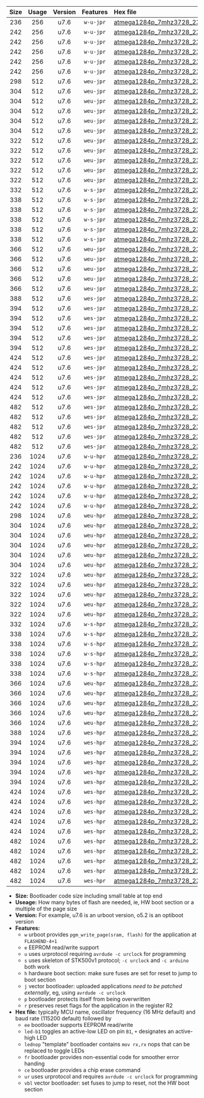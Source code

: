 |Size|Usage|Version|Features|Hex file|
|:-:|:-:|:-:|:-:|:--|
|236|256|u7.6|`w-u-jpr`|[atmega1284p_7mhz3728_230400bps_ur_vbl.hex](https://raw.githubusercontent.com/stefanrueger/urboot/main/bootloaders/atmega1284p/fcpu_7mhz3728/230400_bps/atmega1284p_7mhz3728_230400bps_ur_vbl.hex)|
|242|256|u7.6|`w-u-jpr`|[atmega1284p_7mhz3728_230400bps_led+b5_ur_vbl.hex](https://raw.githubusercontent.com/stefanrueger/urboot/main/bootloaders/atmega1284p/fcpu_7mhz3728/230400_bps/atmega1284p_7mhz3728_230400bps_led+b5_ur_vbl.hex)|
|242|256|u7.6|`w-u-jpr`|[atmega1284p_7mhz3728_230400bps_led+b7_ur_vbl.hex](https://raw.githubusercontent.com/stefanrueger/urboot/main/bootloaders/atmega1284p/fcpu_7mhz3728/230400_bps/atmega1284p_7mhz3728_230400bps_led+b7_ur_vbl.hex)|
|242|256|u7.6|`w-u-jpr`|[atmega1284p_7mhz3728_230400bps_led+c7_ur_vbl.hex](https://raw.githubusercontent.com/stefanrueger/urboot/main/bootloaders/atmega1284p/fcpu_7mhz3728/230400_bps/atmega1284p_7mhz3728_230400bps_led+c7_ur_vbl.hex)|
|242|256|u7.6|`w-u-jpr`|[atmega1284p_7mhz3728_230400bps_led+d7_ur_vbl.hex](https://raw.githubusercontent.com/stefanrueger/urboot/main/bootloaders/atmega1284p/fcpu_7mhz3728/230400_bps/atmega1284p_7mhz3728_230400bps_led+d7_ur_vbl.hex)|
|242|256|u7.6|`w-u-jpr`|[atmega1284p_7mhz3728_230400bps_lednop_ur_vbl.hex](https://raw.githubusercontent.com/stefanrueger/urboot/main/bootloaders/atmega1284p/fcpu_7mhz3728/230400_bps/atmega1284p_7mhz3728_230400bps_lednop_ur_vbl.hex)|
|298|512|u7.6|`weu-jpr`|[atmega1284p_7mhz3728_230400bps_ee_ur_vbl.hex](https://raw.githubusercontent.com/stefanrueger/urboot/main/bootloaders/atmega1284p/fcpu_7mhz3728/230400_bps/atmega1284p_7mhz3728_230400bps_ee_ur_vbl.hex)|
|304|512|u7.6|`weu-jpr`|[atmega1284p_7mhz3728_230400bps_ee_led+b5_ur_vbl.hex](https://raw.githubusercontent.com/stefanrueger/urboot/main/bootloaders/atmega1284p/fcpu_7mhz3728/230400_bps/atmega1284p_7mhz3728_230400bps_ee_led+b5_ur_vbl.hex)|
|304|512|u7.6|`weu-jpr`|[atmega1284p_7mhz3728_230400bps_ee_led+b7_ur_vbl.hex](https://raw.githubusercontent.com/stefanrueger/urboot/main/bootloaders/atmega1284p/fcpu_7mhz3728/230400_bps/atmega1284p_7mhz3728_230400bps_ee_led+b7_ur_vbl.hex)|
|304|512|u7.6|`weu-jpr`|[atmega1284p_7mhz3728_230400bps_ee_led+c7_ur_vbl.hex](https://raw.githubusercontent.com/stefanrueger/urboot/main/bootloaders/atmega1284p/fcpu_7mhz3728/230400_bps/atmega1284p_7mhz3728_230400bps_ee_led+c7_ur_vbl.hex)|
|304|512|u7.6|`weu-jpr`|[atmega1284p_7mhz3728_230400bps_ee_led+d7_ur_vbl.hex](https://raw.githubusercontent.com/stefanrueger/urboot/main/bootloaders/atmega1284p/fcpu_7mhz3728/230400_bps/atmega1284p_7mhz3728_230400bps_ee_led+d7_ur_vbl.hex)|
|304|512|u7.6|`weu-jpr`|[atmega1284p_7mhz3728_230400bps_ee_lednop_ur_vbl.hex](https://raw.githubusercontent.com/stefanrueger/urboot/main/bootloaders/atmega1284p/fcpu_7mhz3728/230400_bps/atmega1284p_7mhz3728_230400bps_ee_lednop_ur_vbl.hex)|
|322|512|u7.6|`weu-jpr`|[atmega1284p_7mhz3728_230400bps_ee_led+b5_fr_ur_vbl.hex](https://raw.githubusercontent.com/stefanrueger/urboot/main/bootloaders/atmega1284p/fcpu_7mhz3728/230400_bps/atmega1284p_7mhz3728_230400bps_ee_led+b5_fr_ur_vbl.hex)|
|322|512|u7.6|`weu-jpr`|[atmega1284p_7mhz3728_230400bps_ee_led+b7_fr_ur_vbl.hex](https://raw.githubusercontent.com/stefanrueger/urboot/main/bootloaders/atmega1284p/fcpu_7mhz3728/230400_bps/atmega1284p_7mhz3728_230400bps_ee_led+b7_fr_ur_vbl.hex)|
|322|512|u7.6|`weu-jpr`|[atmega1284p_7mhz3728_230400bps_ee_led+c7_fr_ur_vbl.hex](https://raw.githubusercontent.com/stefanrueger/urboot/main/bootloaders/atmega1284p/fcpu_7mhz3728/230400_bps/atmega1284p_7mhz3728_230400bps_ee_led+c7_fr_ur_vbl.hex)|
|322|512|u7.6|`weu-jpr`|[atmega1284p_7mhz3728_230400bps_ee_led+d7_fr_ur_vbl.hex](https://raw.githubusercontent.com/stefanrueger/urboot/main/bootloaders/atmega1284p/fcpu_7mhz3728/230400_bps/atmega1284p_7mhz3728_230400bps_ee_led+d7_fr_ur_vbl.hex)|
|322|512|u7.6|`weu-jpr`|[atmega1284p_7mhz3728_230400bps_ee_lednop_fr_ur_vbl.hex](https://raw.githubusercontent.com/stefanrueger/urboot/main/bootloaders/atmega1284p/fcpu_7mhz3728/230400_bps/atmega1284p_7mhz3728_230400bps_ee_lednop_fr_ur_vbl.hex)|
|332|512|u7.6|`w-s-jpr`|[atmega1284p_7mhz3728_230400bps_vbl.hex](https://raw.githubusercontent.com/stefanrueger/urboot/main/bootloaders/atmega1284p/fcpu_7mhz3728/230400_bps/atmega1284p_7mhz3728_230400bps_vbl.hex)|
|338|512|u7.6|`w-s-jpr`|[atmega1284p_7mhz3728_230400bps_led+b5_vbl.hex](https://raw.githubusercontent.com/stefanrueger/urboot/main/bootloaders/atmega1284p/fcpu_7mhz3728/230400_bps/atmega1284p_7mhz3728_230400bps_led+b5_vbl.hex)|
|338|512|u7.6|`w-s-jpr`|[atmega1284p_7mhz3728_230400bps_led+b7_vbl.hex](https://raw.githubusercontent.com/stefanrueger/urboot/main/bootloaders/atmega1284p/fcpu_7mhz3728/230400_bps/atmega1284p_7mhz3728_230400bps_led+b7_vbl.hex)|
|338|512|u7.6|`w-s-jpr`|[atmega1284p_7mhz3728_230400bps_led+c7_vbl.hex](https://raw.githubusercontent.com/stefanrueger/urboot/main/bootloaders/atmega1284p/fcpu_7mhz3728/230400_bps/atmega1284p_7mhz3728_230400bps_led+c7_vbl.hex)|
|338|512|u7.6|`w-s-jpr`|[atmega1284p_7mhz3728_230400bps_led+d7_vbl.hex](https://raw.githubusercontent.com/stefanrueger/urboot/main/bootloaders/atmega1284p/fcpu_7mhz3728/230400_bps/atmega1284p_7mhz3728_230400bps_led+d7_vbl.hex)|
|338|512|u7.6|`w-s-jpr`|[atmega1284p_7mhz3728_230400bps_lednop_vbl.hex](https://raw.githubusercontent.com/stefanrueger/urboot/main/bootloaders/atmega1284p/fcpu_7mhz3728/230400_bps/atmega1284p_7mhz3728_230400bps_lednop_vbl.hex)|
|366|512|u7.6|`weu-jpr`|[atmega1284p_7mhz3728_230400bps_ee_led+b5_fr_ce_ur_vbl.hex](https://raw.githubusercontent.com/stefanrueger/urboot/main/bootloaders/atmega1284p/fcpu_7mhz3728/230400_bps/atmega1284p_7mhz3728_230400bps_ee_led+b5_fr_ce_ur_vbl.hex)|
|366|512|u7.6|`weu-jpr`|[atmega1284p_7mhz3728_230400bps_ee_led+b7_fr_ce_ur_vbl.hex](https://raw.githubusercontent.com/stefanrueger/urboot/main/bootloaders/atmega1284p/fcpu_7mhz3728/230400_bps/atmega1284p_7mhz3728_230400bps_ee_led+b7_fr_ce_ur_vbl.hex)|
|366|512|u7.6|`weu-jpr`|[atmega1284p_7mhz3728_230400bps_ee_led+c7_fr_ce_ur_vbl.hex](https://raw.githubusercontent.com/stefanrueger/urboot/main/bootloaders/atmega1284p/fcpu_7mhz3728/230400_bps/atmega1284p_7mhz3728_230400bps_ee_led+c7_fr_ce_ur_vbl.hex)|
|366|512|u7.6|`weu-jpr`|[atmega1284p_7mhz3728_230400bps_ee_led+d7_fr_ce_ur_vbl.hex](https://raw.githubusercontent.com/stefanrueger/urboot/main/bootloaders/atmega1284p/fcpu_7mhz3728/230400_bps/atmega1284p_7mhz3728_230400bps_ee_led+d7_fr_ce_ur_vbl.hex)|
|366|512|u7.6|`weu-jpr`|[atmega1284p_7mhz3728_230400bps_ee_lednop_fr_ce_ur_vbl.hex](https://raw.githubusercontent.com/stefanrueger/urboot/main/bootloaders/atmega1284p/fcpu_7mhz3728/230400_bps/atmega1284p_7mhz3728_230400bps_ee_lednop_fr_ce_ur_vbl.hex)|
|388|512|u7.6|`wes-jpr`|[atmega1284p_7mhz3728_230400bps_ee_vbl.hex](https://raw.githubusercontent.com/stefanrueger/urboot/main/bootloaders/atmega1284p/fcpu_7mhz3728/230400_bps/atmega1284p_7mhz3728_230400bps_ee_vbl.hex)|
|394|512|u7.6|`wes-jpr`|[atmega1284p_7mhz3728_230400bps_ee_led+b5_vbl.hex](https://raw.githubusercontent.com/stefanrueger/urboot/main/bootloaders/atmega1284p/fcpu_7mhz3728/230400_bps/atmega1284p_7mhz3728_230400bps_ee_led+b5_vbl.hex)|
|394|512|u7.6|`wes-jpr`|[atmega1284p_7mhz3728_230400bps_ee_led+b7_vbl.hex](https://raw.githubusercontent.com/stefanrueger/urboot/main/bootloaders/atmega1284p/fcpu_7mhz3728/230400_bps/atmega1284p_7mhz3728_230400bps_ee_led+b7_vbl.hex)|
|394|512|u7.6|`wes-jpr`|[atmega1284p_7mhz3728_230400bps_ee_led+c7_vbl.hex](https://raw.githubusercontent.com/stefanrueger/urboot/main/bootloaders/atmega1284p/fcpu_7mhz3728/230400_bps/atmega1284p_7mhz3728_230400bps_ee_led+c7_vbl.hex)|
|394|512|u7.6|`wes-jpr`|[atmega1284p_7mhz3728_230400bps_ee_led+d7_vbl.hex](https://raw.githubusercontent.com/stefanrueger/urboot/main/bootloaders/atmega1284p/fcpu_7mhz3728/230400_bps/atmega1284p_7mhz3728_230400bps_ee_led+d7_vbl.hex)|
|394|512|u7.6|`wes-jpr`|[atmega1284p_7mhz3728_230400bps_ee_lednop_vbl.hex](https://raw.githubusercontent.com/stefanrueger/urboot/main/bootloaders/atmega1284p/fcpu_7mhz3728/230400_bps/atmega1284p_7mhz3728_230400bps_ee_lednop_vbl.hex)|
|424|512|u7.6|`wes-jpr`|[atmega1284p_7mhz3728_230400bps_ee_led+b5_fr_vbl.hex](https://raw.githubusercontent.com/stefanrueger/urboot/main/bootloaders/atmega1284p/fcpu_7mhz3728/230400_bps/atmega1284p_7mhz3728_230400bps_ee_led+b5_fr_vbl.hex)|
|424|512|u7.6|`wes-jpr`|[atmega1284p_7mhz3728_230400bps_ee_led+b7_fr_vbl.hex](https://raw.githubusercontent.com/stefanrueger/urboot/main/bootloaders/atmega1284p/fcpu_7mhz3728/230400_bps/atmega1284p_7mhz3728_230400bps_ee_led+b7_fr_vbl.hex)|
|424|512|u7.6|`wes-jpr`|[atmega1284p_7mhz3728_230400bps_ee_led+c7_fr_vbl.hex](https://raw.githubusercontent.com/stefanrueger/urboot/main/bootloaders/atmega1284p/fcpu_7mhz3728/230400_bps/atmega1284p_7mhz3728_230400bps_ee_led+c7_fr_vbl.hex)|
|424|512|u7.6|`wes-jpr`|[atmega1284p_7mhz3728_230400bps_ee_led+d7_fr_vbl.hex](https://raw.githubusercontent.com/stefanrueger/urboot/main/bootloaders/atmega1284p/fcpu_7mhz3728/230400_bps/atmega1284p_7mhz3728_230400bps_ee_led+d7_fr_vbl.hex)|
|424|512|u7.6|`wes-jpr`|[atmega1284p_7mhz3728_230400bps_ee_lednop_fr_vbl.hex](https://raw.githubusercontent.com/stefanrueger/urboot/main/bootloaders/atmega1284p/fcpu_7mhz3728/230400_bps/atmega1284p_7mhz3728_230400bps_ee_lednop_fr_vbl.hex)|
|482|512|u7.6|`wes-jpr`|[atmega1284p_7mhz3728_230400bps_ee_led+b5_fr_ce_vbl.hex](https://raw.githubusercontent.com/stefanrueger/urboot/main/bootloaders/atmega1284p/fcpu_7mhz3728/230400_bps/atmega1284p_7mhz3728_230400bps_ee_led+b5_fr_ce_vbl.hex)|
|482|512|u7.6|`wes-jpr`|[atmega1284p_7mhz3728_230400bps_ee_led+b7_fr_ce_vbl.hex](https://raw.githubusercontent.com/stefanrueger/urboot/main/bootloaders/atmega1284p/fcpu_7mhz3728/230400_bps/atmega1284p_7mhz3728_230400bps_ee_led+b7_fr_ce_vbl.hex)|
|482|512|u7.6|`wes-jpr`|[atmega1284p_7mhz3728_230400bps_ee_led+c7_fr_ce_vbl.hex](https://raw.githubusercontent.com/stefanrueger/urboot/main/bootloaders/atmega1284p/fcpu_7mhz3728/230400_bps/atmega1284p_7mhz3728_230400bps_ee_led+c7_fr_ce_vbl.hex)|
|482|512|u7.6|`wes-jpr`|[atmega1284p_7mhz3728_230400bps_ee_led+d7_fr_ce_vbl.hex](https://raw.githubusercontent.com/stefanrueger/urboot/main/bootloaders/atmega1284p/fcpu_7mhz3728/230400_bps/atmega1284p_7mhz3728_230400bps_ee_led+d7_fr_ce_vbl.hex)|
|482|512|u7.6|`wes-jpr`|[atmega1284p_7mhz3728_230400bps_ee_lednop_fr_ce_vbl.hex](https://raw.githubusercontent.com/stefanrueger/urboot/main/bootloaders/atmega1284p/fcpu_7mhz3728/230400_bps/atmega1284p_7mhz3728_230400bps_ee_lednop_fr_ce_vbl.hex)|
|236|1024|u7.6|`w-u-hpr`|[atmega1284p_7mhz3728_230400bps_ur.hex](https://raw.githubusercontent.com/stefanrueger/urboot/main/bootloaders/atmega1284p/fcpu_7mhz3728/230400_bps/atmega1284p_7mhz3728_230400bps_ur.hex)|
|242|1024|u7.6|`w-u-hpr`|[atmega1284p_7mhz3728_230400bps_led+b5_ur.hex](https://raw.githubusercontent.com/stefanrueger/urboot/main/bootloaders/atmega1284p/fcpu_7mhz3728/230400_bps/atmega1284p_7mhz3728_230400bps_led+b5_ur.hex)|
|242|1024|u7.6|`w-u-hpr`|[atmega1284p_7mhz3728_230400bps_led+b7_ur.hex](https://raw.githubusercontent.com/stefanrueger/urboot/main/bootloaders/atmega1284p/fcpu_7mhz3728/230400_bps/atmega1284p_7mhz3728_230400bps_led+b7_ur.hex)|
|242|1024|u7.6|`w-u-hpr`|[atmega1284p_7mhz3728_230400bps_led+c7_ur.hex](https://raw.githubusercontent.com/stefanrueger/urboot/main/bootloaders/atmega1284p/fcpu_7mhz3728/230400_bps/atmega1284p_7mhz3728_230400bps_led+c7_ur.hex)|
|242|1024|u7.6|`w-u-hpr`|[atmega1284p_7mhz3728_230400bps_led+d7_ur.hex](https://raw.githubusercontent.com/stefanrueger/urboot/main/bootloaders/atmega1284p/fcpu_7mhz3728/230400_bps/atmega1284p_7mhz3728_230400bps_led+d7_ur.hex)|
|242|1024|u7.6|`w-u-hpr`|[atmega1284p_7mhz3728_230400bps_lednop_ur.hex](https://raw.githubusercontent.com/stefanrueger/urboot/main/bootloaders/atmega1284p/fcpu_7mhz3728/230400_bps/atmega1284p_7mhz3728_230400bps_lednop_ur.hex)|
|298|1024|u7.6|`weu-hpr`|[atmega1284p_7mhz3728_230400bps_ee_ur.hex](https://raw.githubusercontent.com/stefanrueger/urboot/main/bootloaders/atmega1284p/fcpu_7mhz3728/230400_bps/atmega1284p_7mhz3728_230400bps_ee_ur.hex)|
|304|1024|u7.6|`weu-hpr`|[atmega1284p_7mhz3728_230400bps_ee_led+b5_ur.hex](https://raw.githubusercontent.com/stefanrueger/urboot/main/bootloaders/atmega1284p/fcpu_7mhz3728/230400_bps/atmega1284p_7mhz3728_230400bps_ee_led+b5_ur.hex)|
|304|1024|u7.6|`weu-hpr`|[atmega1284p_7mhz3728_230400bps_ee_led+b7_ur.hex](https://raw.githubusercontent.com/stefanrueger/urboot/main/bootloaders/atmega1284p/fcpu_7mhz3728/230400_bps/atmega1284p_7mhz3728_230400bps_ee_led+b7_ur.hex)|
|304|1024|u7.6|`weu-hpr`|[atmega1284p_7mhz3728_230400bps_ee_led+c7_ur.hex](https://raw.githubusercontent.com/stefanrueger/urboot/main/bootloaders/atmega1284p/fcpu_7mhz3728/230400_bps/atmega1284p_7mhz3728_230400bps_ee_led+c7_ur.hex)|
|304|1024|u7.6|`weu-hpr`|[atmega1284p_7mhz3728_230400bps_ee_led+d7_ur.hex](https://raw.githubusercontent.com/stefanrueger/urboot/main/bootloaders/atmega1284p/fcpu_7mhz3728/230400_bps/atmega1284p_7mhz3728_230400bps_ee_led+d7_ur.hex)|
|304|1024|u7.6|`weu-hpr`|[atmega1284p_7mhz3728_230400bps_ee_lednop_ur.hex](https://raw.githubusercontent.com/stefanrueger/urboot/main/bootloaders/atmega1284p/fcpu_7mhz3728/230400_bps/atmega1284p_7mhz3728_230400bps_ee_lednop_ur.hex)|
|322|1024|u7.6|`weu-hpr`|[atmega1284p_7mhz3728_230400bps_ee_led+b5_fr_ur.hex](https://raw.githubusercontent.com/stefanrueger/urboot/main/bootloaders/atmega1284p/fcpu_7mhz3728/230400_bps/atmega1284p_7mhz3728_230400bps_ee_led+b5_fr_ur.hex)|
|322|1024|u7.6|`weu-hpr`|[atmega1284p_7mhz3728_230400bps_ee_led+b7_fr_ur.hex](https://raw.githubusercontent.com/stefanrueger/urboot/main/bootloaders/atmega1284p/fcpu_7mhz3728/230400_bps/atmega1284p_7mhz3728_230400bps_ee_led+b7_fr_ur.hex)|
|322|1024|u7.6|`weu-hpr`|[atmega1284p_7mhz3728_230400bps_ee_led+c7_fr_ur.hex](https://raw.githubusercontent.com/stefanrueger/urboot/main/bootloaders/atmega1284p/fcpu_7mhz3728/230400_bps/atmega1284p_7mhz3728_230400bps_ee_led+c7_fr_ur.hex)|
|322|1024|u7.6|`weu-hpr`|[atmega1284p_7mhz3728_230400bps_ee_led+d7_fr_ur.hex](https://raw.githubusercontent.com/stefanrueger/urboot/main/bootloaders/atmega1284p/fcpu_7mhz3728/230400_bps/atmega1284p_7mhz3728_230400bps_ee_led+d7_fr_ur.hex)|
|322|1024|u7.6|`weu-hpr`|[atmega1284p_7mhz3728_230400bps_ee_lednop_fr_ur.hex](https://raw.githubusercontent.com/stefanrueger/urboot/main/bootloaders/atmega1284p/fcpu_7mhz3728/230400_bps/atmega1284p_7mhz3728_230400bps_ee_lednop_fr_ur.hex)|
|332|1024|u7.6|`w-s-hpr`|[atmega1284p_7mhz3728_230400bps.hex](https://raw.githubusercontent.com/stefanrueger/urboot/main/bootloaders/atmega1284p/fcpu_7mhz3728/230400_bps/atmega1284p_7mhz3728_230400bps.hex)|
|338|1024|u7.6|`w-s-hpr`|[atmega1284p_7mhz3728_230400bps_led+b5.hex](https://raw.githubusercontent.com/stefanrueger/urboot/main/bootloaders/atmega1284p/fcpu_7mhz3728/230400_bps/atmega1284p_7mhz3728_230400bps_led+b5.hex)|
|338|1024|u7.6|`w-s-hpr`|[atmega1284p_7mhz3728_230400bps_led+b7.hex](https://raw.githubusercontent.com/stefanrueger/urboot/main/bootloaders/atmega1284p/fcpu_7mhz3728/230400_bps/atmega1284p_7mhz3728_230400bps_led+b7.hex)|
|338|1024|u7.6|`w-s-hpr`|[atmega1284p_7mhz3728_230400bps_led+c7.hex](https://raw.githubusercontent.com/stefanrueger/urboot/main/bootloaders/atmega1284p/fcpu_7mhz3728/230400_bps/atmega1284p_7mhz3728_230400bps_led+c7.hex)|
|338|1024|u7.6|`w-s-hpr`|[atmega1284p_7mhz3728_230400bps_led+d7.hex](https://raw.githubusercontent.com/stefanrueger/urboot/main/bootloaders/atmega1284p/fcpu_7mhz3728/230400_bps/atmega1284p_7mhz3728_230400bps_led+d7.hex)|
|338|1024|u7.6|`w-s-hpr`|[atmega1284p_7mhz3728_230400bps_lednop.hex](https://raw.githubusercontent.com/stefanrueger/urboot/main/bootloaders/atmega1284p/fcpu_7mhz3728/230400_bps/atmega1284p_7mhz3728_230400bps_lednop.hex)|
|366|1024|u7.6|`weu-hpr`|[atmega1284p_7mhz3728_230400bps_ee_led+b5_fr_ce_ur.hex](https://raw.githubusercontent.com/stefanrueger/urboot/main/bootloaders/atmega1284p/fcpu_7mhz3728/230400_bps/atmega1284p_7mhz3728_230400bps_ee_led+b5_fr_ce_ur.hex)|
|366|1024|u7.6|`weu-hpr`|[atmega1284p_7mhz3728_230400bps_ee_led+b7_fr_ce_ur.hex](https://raw.githubusercontent.com/stefanrueger/urboot/main/bootloaders/atmega1284p/fcpu_7mhz3728/230400_bps/atmega1284p_7mhz3728_230400bps_ee_led+b7_fr_ce_ur.hex)|
|366|1024|u7.6|`weu-hpr`|[atmega1284p_7mhz3728_230400bps_ee_led+c7_fr_ce_ur.hex](https://raw.githubusercontent.com/stefanrueger/urboot/main/bootloaders/atmega1284p/fcpu_7mhz3728/230400_bps/atmega1284p_7mhz3728_230400bps_ee_led+c7_fr_ce_ur.hex)|
|366|1024|u7.6|`weu-hpr`|[atmega1284p_7mhz3728_230400bps_ee_led+d7_fr_ce_ur.hex](https://raw.githubusercontent.com/stefanrueger/urboot/main/bootloaders/atmega1284p/fcpu_7mhz3728/230400_bps/atmega1284p_7mhz3728_230400bps_ee_led+d7_fr_ce_ur.hex)|
|366|1024|u7.6|`weu-hpr`|[atmega1284p_7mhz3728_230400bps_ee_lednop_fr_ce_ur.hex](https://raw.githubusercontent.com/stefanrueger/urboot/main/bootloaders/atmega1284p/fcpu_7mhz3728/230400_bps/atmega1284p_7mhz3728_230400bps_ee_lednop_fr_ce_ur.hex)|
|388|1024|u7.6|`wes-hpr`|[atmega1284p_7mhz3728_230400bps_ee.hex](https://raw.githubusercontent.com/stefanrueger/urboot/main/bootloaders/atmega1284p/fcpu_7mhz3728/230400_bps/atmega1284p_7mhz3728_230400bps_ee.hex)|
|394|1024|u7.6|`wes-hpr`|[atmega1284p_7mhz3728_230400bps_ee_led+b5.hex](https://raw.githubusercontent.com/stefanrueger/urboot/main/bootloaders/atmega1284p/fcpu_7mhz3728/230400_bps/atmega1284p_7mhz3728_230400bps_ee_led+b5.hex)|
|394|1024|u7.6|`wes-hpr`|[atmega1284p_7mhz3728_230400bps_ee_led+b7.hex](https://raw.githubusercontent.com/stefanrueger/urboot/main/bootloaders/atmega1284p/fcpu_7mhz3728/230400_bps/atmega1284p_7mhz3728_230400bps_ee_led+b7.hex)|
|394|1024|u7.6|`wes-hpr`|[atmega1284p_7mhz3728_230400bps_ee_led+c7.hex](https://raw.githubusercontent.com/stefanrueger/urboot/main/bootloaders/atmega1284p/fcpu_7mhz3728/230400_bps/atmega1284p_7mhz3728_230400bps_ee_led+c7.hex)|
|394|1024|u7.6|`wes-hpr`|[atmega1284p_7mhz3728_230400bps_ee_led+d7.hex](https://raw.githubusercontent.com/stefanrueger/urboot/main/bootloaders/atmega1284p/fcpu_7mhz3728/230400_bps/atmega1284p_7mhz3728_230400bps_ee_led+d7.hex)|
|394|1024|u7.6|`wes-hpr`|[atmega1284p_7mhz3728_230400bps_ee_lednop.hex](https://raw.githubusercontent.com/stefanrueger/urboot/main/bootloaders/atmega1284p/fcpu_7mhz3728/230400_bps/atmega1284p_7mhz3728_230400bps_ee_lednop.hex)|
|424|1024|u7.6|`wes-hpr`|[atmega1284p_7mhz3728_230400bps_ee_led+b5_fr.hex](https://raw.githubusercontent.com/stefanrueger/urboot/main/bootloaders/atmega1284p/fcpu_7mhz3728/230400_bps/atmega1284p_7mhz3728_230400bps_ee_led+b5_fr.hex)|
|424|1024|u7.6|`wes-hpr`|[atmega1284p_7mhz3728_230400bps_ee_led+b7_fr.hex](https://raw.githubusercontent.com/stefanrueger/urboot/main/bootloaders/atmega1284p/fcpu_7mhz3728/230400_bps/atmega1284p_7mhz3728_230400bps_ee_led+b7_fr.hex)|
|424|1024|u7.6|`wes-hpr`|[atmega1284p_7mhz3728_230400bps_ee_led+c7_fr.hex](https://raw.githubusercontent.com/stefanrueger/urboot/main/bootloaders/atmega1284p/fcpu_7mhz3728/230400_bps/atmega1284p_7mhz3728_230400bps_ee_led+c7_fr.hex)|
|424|1024|u7.6|`wes-hpr`|[atmega1284p_7mhz3728_230400bps_ee_led+d7_fr.hex](https://raw.githubusercontent.com/stefanrueger/urboot/main/bootloaders/atmega1284p/fcpu_7mhz3728/230400_bps/atmega1284p_7mhz3728_230400bps_ee_led+d7_fr.hex)|
|424|1024|u7.6|`wes-hpr`|[atmega1284p_7mhz3728_230400bps_ee_lednop_fr.hex](https://raw.githubusercontent.com/stefanrueger/urboot/main/bootloaders/atmega1284p/fcpu_7mhz3728/230400_bps/atmega1284p_7mhz3728_230400bps_ee_lednop_fr.hex)|
|482|1024|u7.6|`wes-hpr`|[atmega1284p_7mhz3728_230400bps_ee_led+b5_fr_ce.hex](https://raw.githubusercontent.com/stefanrueger/urboot/main/bootloaders/atmega1284p/fcpu_7mhz3728/230400_bps/atmega1284p_7mhz3728_230400bps_ee_led+b5_fr_ce.hex)|
|482|1024|u7.6|`wes-hpr`|[atmega1284p_7mhz3728_230400bps_ee_led+b7_fr_ce.hex](https://raw.githubusercontent.com/stefanrueger/urboot/main/bootloaders/atmega1284p/fcpu_7mhz3728/230400_bps/atmega1284p_7mhz3728_230400bps_ee_led+b7_fr_ce.hex)|
|482|1024|u7.6|`wes-hpr`|[atmega1284p_7mhz3728_230400bps_ee_led+c7_fr_ce.hex](https://raw.githubusercontent.com/stefanrueger/urboot/main/bootloaders/atmega1284p/fcpu_7mhz3728/230400_bps/atmega1284p_7mhz3728_230400bps_ee_led+c7_fr_ce.hex)|
|482|1024|u7.6|`wes-hpr`|[atmega1284p_7mhz3728_230400bps_ee_led+d7_fr_ce.hex](https://raw.githubusercontent.com/stefanrueger/urboot/main/bootloaders/atmega1284p/fcpu_7mhz3728/230400_bps/atmega1284p_7mhz3728_230400bps_ee_led+d7_fr_ce.hex)|
|482|1024|u7.6|`wes-hpr`|[atmega1284p_7mhz3728_230400bps_ee_lednop_fr_ce.hex](https://raw.githubusercontent.com/stefanrueger/urboot/main/bootloaders/atmega1284p/fcpu_7mhz3728/230400_bps/atmega1284p_7mhz3728_230400bps_ee_lednop_fr_ce.hex)|

- **Size:** Bootloader code size including small table at top end
- **Useage:** How many bytes of flash are needed, ie, HW boot section or a multiple of the page size
- **Version:** For example, u7.6 is an urboot version, o5.2 is an optiboot version
- **Features:**
  + `w` urboot provides `pgm_write_page(sram, flash)` for the application at `FLASHEND-4+1`
  + `e` EEPROM read/write support
  + `u` uses urprotocol requiring `avrdude -c urclock` for programming
  + `s` uses skeleton of STK500v1 protocol; `-c urclock` and `-c arduino` both work
  + `h` hardware boot section: make sure fuses are set for reset to jump to boot section
  + `j` vector bootloader: uploaded applications *need to be patched externally*, eg, using `avrdude -c urclock`
  + `p` bootloader protects itself from being overwritten
  + `r` preserves reset flags for the application in the register R2
- **Hex file:** typically MCU name, oscillator frequency (16 MHz default) and baud rate (115200 default) followed by
  + `ee` bootloader supports EEPROM read/write
  + `led-b1` toggles an active-low LED on pin `B1`, `+` designates an active-high LED
  + `lednop` "template" bootloader contains `mov rx,rx` nops that can be replaced to toggle LEDs
  + `fr` bootloader provides non-essential code for smoother error handing
  + `ce` bootloader provides a chip erase command
  + `ur` uses urprotocol and requires `avrdude -c urclock` for programming
  + `vbl` vector bootloader: set fuses to jump to reset, not the HW boot section
